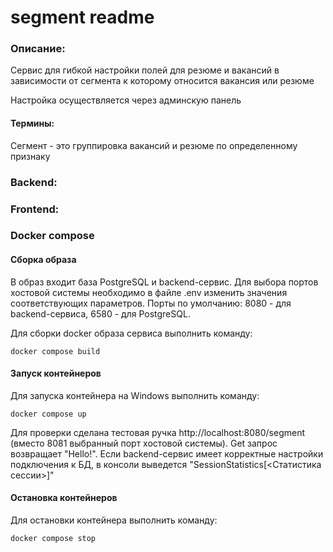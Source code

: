 # segment readme

### Описание:

Сервис для гибкой настройки полей для резюме и вакансий в зависимости от сегмента к которому относится вакансия или резюме

Настройка осуществляется через админскую панель

#### Термины:

Сегмент - это группировка вакансий и резюме по определенному признаку

### Backend:

### Frontend:

### Docker compose

#### Сборка образа

В образ входит база PostgreSQL и backend-сервис. Для выбора портов хостовой
системы необходимо в файле .env изменить значения соответствующих параметров.
Порты по умолчанию: 8080 - для backend-сервиса, 6580 - для PostgreSQL.

Для сборки docker образа сервиса выполнить команду:

    docker compose build

#### Запуск контейнеров

Для запуска контейнера на Windows выполнить команду:

    docker compose up

Для проверки сделана тестовая ручка http://localhost:8080/segment
(вместо 8081 выбранный порт хостовой системы). Get запрос возвращает "Hello!".
Если backend-сервис имеет корректные настройки подключения к БД, в консоли 
выведется "SessionStatistics[<Статистика сессии>]"

#### Остановка контейнеров

Для остановки контейнера выполнить команду:

    docker compose stop
